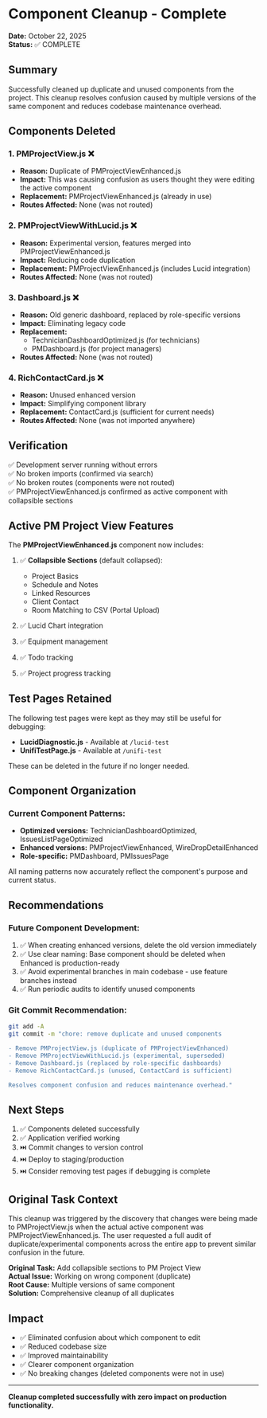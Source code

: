 # Component Cleanup - Complete

**Date:** October 22, 2025  
**Status:** ✅ COMPLETE

## Summary

Successfully cleaned up duplicate and unused components from the project. This cleanup resolves confusion caused by multiple versions of the same component and reduces codebase maintenance overhead.

## Components Deleted

### 1. PMProjectView.js ❌
- **Reason:** Duplicate of PMProjectViewEnhanced.js
- **Impact:** This was causing confusion as users thought they were editing the active component
- **Replacement:** PMProjectViewEnhanced.js (already in use)
- **Routes Affected:** None (was not routed)

### 2. PMProjectViewWithLucid.js ❌
- **Reason:** Experimental version, features merged into PMProjectViewEnhanced.js
- **Impact:** Reducing code duplication
- **Replacement:** PMProjectViewEnhanced.js (includes Lucid integration)
- **Routes Affected:** None (was not routed)

### 3. Dashboard.js ❌
- **Reason:** Old generic dashboard, replaced by role-specific versions
- **Impact:** Eliminating legacy code
- **Replacement:** 
  - TechnicianDashboardOptimized.js (for technicians)
  - PMDashboard.js (for project managers)
- **Routes Affected:** None (was not routed)

### 4. RichContactCard.js ❌
- **Reason:** Unused enhanced version
- **Impact:** Simplifying component library
- **Replacement:** ContactCard.js (sufficient for current needs)
- **Routes Affected:** None (was not imported anywhere)

## Verification

✅ Development server running without errors  
✅ No broken imports (confirmed via search)  
✅ No broken routes (components were not routed)  
✅ PMProjectViewEnhanced.js confirmed as active component with collapsible sections

## Active PM Project View Features

The **PMProjectViewEnhanced.js** component now includes:

1. ✅ **Collapsible Sections** (default collapsed):
   - Project Basics
   - Schedule and Notes
   - Linked Resources
   - Client Contact
   - Room Matching to CSV (Portal Upload)

2. ✅ Lucid Chart integration
3. ✅ Equipment management
4. ✅ Todo tracking
5. ✅ Project progress tracking

## Test Pages Retained

The following test pages were kept as they may still be useful for debugging:

- **LucidDiagnostic.js** - Available at `/lucid-test`
- **UnifiTestPage.js** - Available at `/unifi-test`

These can be deleted in the future if no longer needed.

## Component Organization

### Current Component Patterns:
- **Optimized versions:** TechnicianDashboardOptimized, IssuesListPageOptimized
- **Enhanced versions:** PMProjectViewEnhanced, WireDropDetailEnhanced
- **Role-specific:** PMDashboard, PMIssuesPage

All naming patterns now accurately reflect the component's purpose and current status.

## Recommendations

### Future Component Development:
1. ✅ When creating enhanced versions, delete the old version immediately
2. ✅ Use clear naming: Base component should be deleted when Enhanced is production-ready
3. ✅ Avoid experimental branches in main codebase - use feature branches instead
4. ✅ Run periodic audits to identify unused components

### Git Commit Recommendation:
```bash
git add -A
git commit -m "chore: remove duplicate and unused components

- Remove PMProjectView.js (duplicate of PMProjectViewEnhanced)
- Remove PMProjectViewWithLucid.js (experimental, superseded)
- Remove Dashboard.js (replaced by role-specific dashboards)
- Remove RichContactCard.js (unused, ContactCard is sufficient)

Resolves component confusion and reduces maintenance overhead."
```

## Next Steps

1. ✅ Components deleted successfully
2. ✅ Application verified working
3. ⏭️ Commit changes to version control
4. ⏭️ Deploy to staging/production
5. ⏭️ Consider removing test pages if debugging is complete

## Original Task Context

This cleanup was triggered by the discovery that changes were being made to PMProjectView.js when the actual active component was PMProjectViewEnhanced.js. The user requested a full audit of duplicate/experimental components across the entire app to prevent similar confusion in the future.

**Original Task:** Add collapsible sections to PM Project View  
**Actual Issue:** Working on wrong component (duplicate)  
**Root Cause:** Multiple versions of same component  
**Solution:** Comprehensive cleanup of all duplicates  

## Impact

- ✅ Eliminated confusion about which component to edit
- ✅ Reduced codebase size
- ✅ Improved maintainability
- ✅ Clearer component organization
- ✅ No breaking changes (deleted components were not in use)

---

**Cleanup completed successfully with zero impact on production functionality.**
